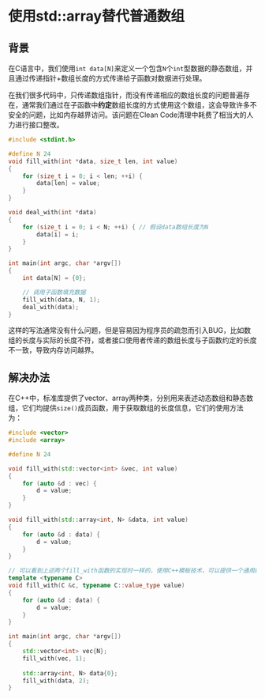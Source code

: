 # 使用std::array替代普通数组

## 背景

在C语言中，我们使用`int data[N]`来定义一个包含`N`个`int`型数据的静态数组，并且通过传递指针+数组长度的方式传递给子函数对数据进行处理。

在我们很多代码中，只传递数组指针，而没有传递相应的数组长度的问题普遍存在，通常我们通过在子函数中**约定**数组长度的方式使用这个数组，这会导致许多不安全的问题，比如内存越界访问。该问题在Clean Code清理中耗费了相当大的人力进行接口整改。

```c
#include <stdint.h>

#define N 24
void fill_with(int *data, size_t len, int value)
{
    for (size_t i = 0; i < len; ++i) {
        data[len] = value;
    }
}

void deal_with(int *data)
{
    for (size_t i = 0; i < N; ++i) { // 假设data数组长度为N
        data[i] = i;
    }
}

int main(int argc, char *argv[])
{
    int data[N] = {0};

    // 调用子函数填充数据
    fill_with(data, N, 1);
    deal_with(data);
}
```

这样的写法通常没有什么问题，但是容易因为程序员的疏忽而引入BUG，比如数组的长度与实际的长度不符，或者接口使用者传递的数组长度与子函数约定的长度不一致，导致内存访问越界。

## 解决办法

在C++中，标准库提供了vector、array两种类，分别用来表述动态数组和静态数组，它们均提供`size()`成员函数，用于获取数组的长度信息，它们的使用方法为：

```c++
#include <vector>
#include <array>

#define N 24

void fill_with(std::vector<int> &vec, int value)
{
    for (auto &d : vec) {
        d = value;
    }
}

void fill_with(std::array<int, N> &data, int value)
{
    for (auto &d : data) {
        d = value;
    }
}

// 可以看到上述两个fill_with函数的实现时一样的，使用C++模板技术，可以提供一个通用的函数，避免代码重复
template <typename C>
void fill_with(C &c, typename C::value_type value)
{
    for (auto &d : data) {
        d = value;
    }
}

int main(int argc, char *argv[])
{
    std::vector<int> vec{N};
    fill_with(vec, 1);
    
    std::array<int, N> data{0};
    fill_with(data, 2);
}
```

